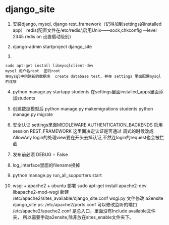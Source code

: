 # django_site

1.
    安装django, mysql, django rest_framework（记得加到settings的installed app）
    redis(配置文件在/etc/redis/,启用Unix——sock,chkconfig --level 2345 redis on 设置启动级别)

2.
    django-admin startproject django_site

3.

    sudo apt-get install libmysqlclient-dev
    mysql 用户名root  密码root
    在mysql中创建新的数据库  create database test, 并在 settings 里面配置mysql的连接

4.
    python manage.py startapp students
    在settings里面installed_apps里面添加students

5.
    创建数据模型后
    python manage.py makemigrations students
    python manage.py migrate
    
6.
    安全认证
    settings里面MIDDLEWARE AUTHENTICATION_BACKENDS 启用session
    REST_FRAMEWORK 这里面决定认证是否通过  调式的时候改成AllowAny
    login的处理view要在开头去掉认证,不然连login的request也会被拦截
    
7.
    发布前必须 DEBUG = False 
    
8.
    log_interface里面的filename换掉
    
9.
    python manage.py run_all_supporters start<stop list restart>

10.
    wsgi + apache2 + ubuntu 部署
    sudo apt-get install apache2-dev libapache2-mod-wsgi
    新建 /etc/apache2/sites_available/django_site.conf
    wsgi.py 文件修改
    a2ensite django_site
    ps: /etc/apache2/ports.conf  可以修改监听的端口 /etc/apache2/apache2.conf 是总入口，里面没有Include available文件夹，
    所以需要手动a2ensite,除非放在sites_enable文件夹下。